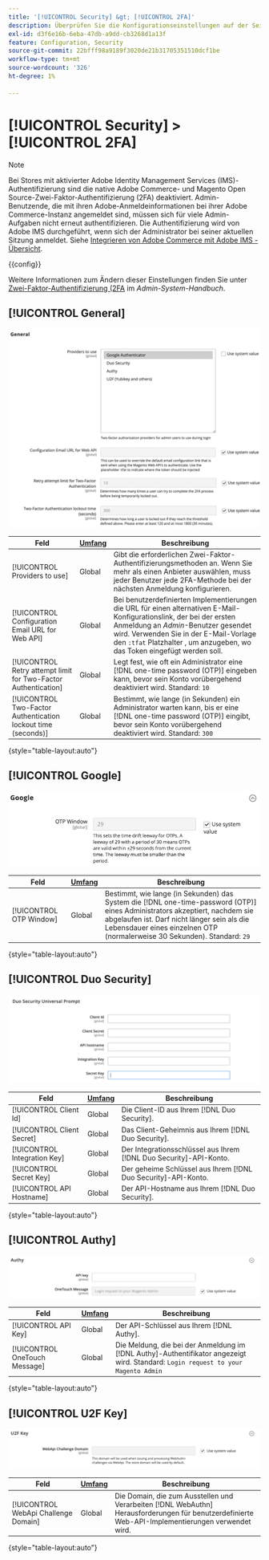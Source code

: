```yaml
---
title: '[!UICONTROL Security] &gt; [!UICONTROL 2FA]'
description: Überprüfen Sie die Konfigurationseinstellungen auf der Seite [!UICONTROL Security] &gt; [!UICONTROL 2FA] des Commerce Admin-Bereichs.
exl-id: d3f6e16b-6eba-47db-a9dd-cb3268d1a13f
feature: Configuration, Security
source-git-commit: 22bfff98a9189f3020de21b31705351510dcf1be
workflow-type: tm+mt
source-wordcount: '326'
ht-degree: 1%

---
```


# [!UICONTROL Security] > [!UICONTROL 2FA]

>[!NOTE]
>
>Bei Stores mit aktivierter Adobe Identity Management Services (IMS)-Authentifizierung sind die native Adobe Commerce- und Magento Open Source-Zwei-Faktor-Authentifizierung (2FA) deaktiviert. Admin-Benutzende, die mit ihren Adobe-Anmeldeinformationen bei ihrer Adobe Commerce-Instanz angemeldet sind, müssen sich für viele Admin-Aufgaben nicht erneut authentifizieren. Die Authentifizierung wird von Adobe IMS durchgeführt, wenn sich der Administrator bei seiner aktuellen Sitzung anmeldet. Siehe [Integrieren von Adobe Commerce mit Adobe IMS - Übersicht](https://experienceleague.adobe.com/docs/commerce-admin/start/admin/ims/adobe-ims-integration-overview.html).

{{config}}

Weitere Informationen zum Ändern dieser Einstellungen finden Sie unter [Zwei-Faktor-Authentifizierung (2FA](../../systems/security-two-factor-authentication.md) im _Admin-System-Handbuch_.

## [!UICONTROL General]

![Allgemein](./assets/2fa-general.png)<!-- zoom -->

| Feld | [Umfang](../../getting-started/websites-stores-views.md#scope-settings) | Beschreibung |
|--- |--- |--- |
| [!UICONTROL Providers to use] | Global | Gibt die erforderlichen Zwei-Faktor-Authentifizierungsmethoden an. Wenn Sie mehr als einen Anbieter auswählen, muss jeder Benutzer jede 2FA-Methode bei der nächsten Anmeldung konfigurieren. |
| [!UICONTROL Configuration Email URL for Web API] | Global | Bei benutzerdefinierten Implementierungen die URL für einen alternativen E-Mail-Konfigurationslink, der bei der ersten Anmeldung an _Admin_-Benutzer gesendet wird. Verwenden Sie in der E-Mail-Vorlage den `:tfat` Platzhalter , um anzugeben, wo das Token eingefügt werden soll. |
| [!UICONTROL Retry attempt limit for Two-Factor Authentication] | Global | Legt fest, wie oft ein Administrator eine [!DNL one-time password (OTP)] eingeben kann, bevor sein Konto vorübergehend deaktiviert wird. Standard: `10` |
| [!UICONTROL Two-Factor Authentication lockout time (seconds)] | Global | Bestimmt, wie lange (in Sekunden) ein Administrator warten kann, bis er eine [!DNL one-time password (OTP)] eingibt, bevor sein Konto vorübergehend deaktiviert wird. Standard: `300` |

{style="table-layout:auto"}

## [!UICONTROL Google]

![Google](./assets/2fa-google.png)<!-- zoom -->

| Feld | [Umfang](../../getting-started/websites-stores-views.md#scope-settings) | Beschreibung |
|--- |--- |--- |
| [!UICONTROL OTP Window] | Global | Bestimmt, wie lange (in Sekunden) das System die [!DNL one-time-password (OTP)] eines Administrators akzeptiert, nachdem sie abgelaufen ist. Darf nicht länger sein als die Lebensdauer eines einzelnen OTP (normalerweise 30 Sekunden). Standard: `29` |

{style="table-layout:auto"}

## [!UICONTROL Duo Security]

![Duo Sicherheit](./assets/2fa-duo-security.png)<!-- zoom -->

| Feld | [Umfang](../../getting-started/websites-stores-views.md#scope-settings) | Beschreibung |
|--- |--- |--- |
| [!UICONTROL Client Id] | Global | Die Client-ID aus Ihrem [!DNL Duo Security]. |
| [!UICONTROL Client Secret] | Global | Das Client-Geheimnis aus Ihrem [!DNL Duo Security]. |
| [!UICONTROL Integration Key] | Global | Der Integrationsschlüssel aus Ihrem [!DNL Duo Security]-API-Konto. |
| [!UICONTROL Secret Key] | Global | Der geheime Schlüssel aus Ihrem [!DNL Duo Security]-API-Konto. |
| [!UICONTROL API Hostname] | Global | Der API-Hostname aus Ihrem [!DNL Duo Security]. |

{style="table-layout:auto"}

## [!UICONTROL Authy]

![Autorisierung](./assets/2fa-authy.png)<!-- zoom -->

| Feld | [Umfang](../../getting-started/websites-stores-views.md#scope-settings) | Beschreibung |
|--- |--- |--- |
| [!UICONTROL API Key] | Global | Der API-Schlüssel aus Ihrem [!DNL Authy]. |
| [!UICONTROL OneTouch Message] | Global | Die Meldung, die bei der Anmeldung im [!DNL Authy]-Authentifikator angezeigt wird. Standard: `Login request to your Magento Admin` |

{style="table-layout:auto"}

## [!UICONTROL U2F Key]

![U2F-Schlüssel](./assets/2fa-u2f-key.png)<!-- zoom -->

| Feld | [Umfang](../../getting-started/websites-stores-views.md#scope-settings) | Beschreibung |
|--- |--- |--- |
| [!UICONTROL WebApi Challenge Domain] | Global | Die Domain, die zum Ausstellen und Verarbeiten [!DNL WebAuthn] Herausforderungen für benutzerdefinierte Web-API-Implementierungen verwendet wird. |

{style="table-layout:auto"}
